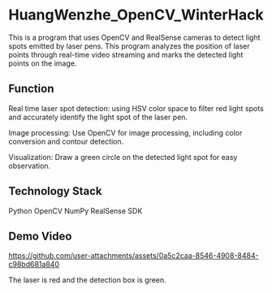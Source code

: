 # HuangWenzhe_OpenCV_WinterHack
This is a program that uses OpenCV and RealSense cameras to detect light spots emitted by laser pens. This program analyzes the position of laser points through real-time video streaming and marks the detected light points on the image.
## Function
Real time laser spot detection: using HSV color space to filter red light spots and accurately identify the light spot of the laser pen.

Image processing: Use OpenCV for image processing, including color conversion and contour detection.

Visualization: Draw a green circle on the detected light spot for easy observation.
## Technology Stack
Python
OpenCV
NumPy
RealSense SDK
## Demo Video 
https://github.com/user-attachments/assets/0a5c2caa-8546-4908-8484-c98bd681a840

The laser is red and the detection box is green.
